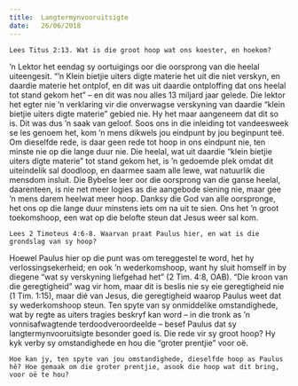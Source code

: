 ```yaml
---
title:  Langtermynvooruitsigte
date:   26/06/2018
---
```


`Lees Titus 2:13. Wat is die groot hoop wat ons koester, en hoekom?` 

’n Lektor het eendag sy oortuigings oor die oorsprong van die heelal uiteengesit. “’n Klein bietjie uiters digte materie het uit die niet verskyn, en daardie materie het ontplof, en dit was uit daardie ontploffing dat ons heelal tot stand gekom het” – en dit was nou alles 13 miljard jaar gelede. Die lektor het egter nie ’n verklaring vir die onverwagse verskyning van daardie “klein bietjie uiters digte materie” gebied nie. Hy het maar aangeneem dat dit so is. Dit was dus ’n saak van geloof. Soos ons in die inleiding tot vandeesweek se les genoem het, kom ’n mens dikwels jou eindpunt by jou beginpunt teë. Om dieselfde rede, is daar geen rede tot hoop in ons eindpunt nie, ten minste nie op die lange duur nie. Die heelal, wat uit daardie “klein bietjie uiters digte materie” tot stand gekom het, is ’n gedoemde plek omdat dit uiteindelik sal doodloop, en daarmee saam alle lewe, wat natuurlik die mensdom insluit. Die Bybelse leer oor die oorsprong van die ganse heelal, daarenteen, is nie net meer logies as die aangebode siening nie, maar gee ’n mens darem heelwat meer hoop. Danksy die God van alle oorspronge, het ons op die lange duur minstens iets om na uit te sien. Ons het ’n groot toekomshoop, een wat op die belofte steun dat Jesus weer sal kom. 

`Lees 2 Timoteus 4:6-8. Waarvan praat Paulus hier, en wat is die grondslag van sy hoop?` 

Hoewel Paulus hier op die punt was om tereggestel te word, het hy verlossingsekerheid; en ook ’n wederkomshoop, want hy sluit homself in by diegene “wat sy verskyning liefgehad het” (2 Tim. 4:8, OAB). “Die kroon van die geregtigheid” wag vir hom, maar dit is beslis nie sy eie geregtigheid nie (1 Tim. 1:15), maar dié van Jesus, die geregtigheid waarop Paulus weet dat sy wederkomshoop steun. Ten spyte van sy onmiddelike omstandighede, wat by regte as uiters tragies beskryf kan word – in die tronk as ’n vonnisafwagtende terdoodveroordeelde – besef Paulus dat sy langtermynvooruitsigte besonder goed is. Die rede vir sy groot hoop? Hy kyk verby sy omstandighede en hou die “groter prentjie” voor oë. 

`Hoe kan jy, ten spyte van jou omstandighede, dieselfde hoop as Paulus hê? Hoe gemaak om die groter prentjie, asook die hoop wat dit bring, voor oë te hou?`